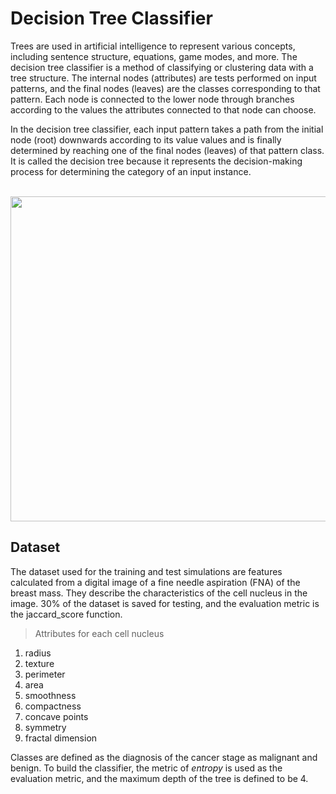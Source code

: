 # Decision Tree Classifier

Trees are used in artificial intelligence to represent various concepts, including sentence structure, equations, game modes, and more. The decision tree classifier is a method of classifying or clustering data with a tree structure. The internal nodes (attributes) are tests performed on input patterns, and the final nodes (leaves) are the classes corresponding to that pattern. Each node is connected to the lower node through branches according to the values ​the attributes connected to that node can choose.

In the decision tree classifier, each input pattern takes a path from the initial node (root) downwards according to its value values and is finally determined by reaching one of the final nodes (leaves) of that pattern class. It is called the decision tree because it represents the decision-making process for determining the category of an input instance.
<br/><br/>

<p align="center">
  <img width="520" src="https://user-images.githubusercontent.com/66460485/128902873-bb27b651-2a87-472f-a4ba-2a1c1be46e5c.PNG">
</p>

## Dataset

The dataset used for the training and test simulations are features calculated from a digital image of a fine needle aspiration (FNA) of the breast mass. They describe the characteristics of the cell nucleus in the image. 30% of the dataset is saved for testing, and the evaluation metric is the jaccard_score function.

> Attributes for each cell nucleus

<ol>
<li>radius</li>
<li>texture </li>
<li>perimeter</li>
<li>area</li>
<li>smoothness</li>
<li>compactness </li>
<li>concave points </li>
<li>symmetry</li>
<li>fractal dimension</li>
</ol>

Classes are defined as the diagnosis of the cancer stage as malignant and benign. To build the classifier, the metric of *entropy* is used as the evaluation metric, and the maximum depth of the tree is defined to be 4.
